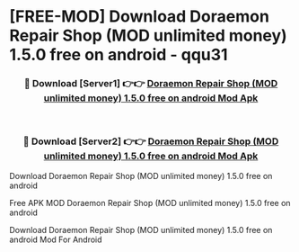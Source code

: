 # [FREE-MOD] Download Doraemon Repair Shop (MOD unlimited money) 1.5.0 free on android - qqu31


<div align="center">
<h3>🔴 Download [Server1] 👉👉 <a href="https://apk-comot.site?title=Doraemon_Repair_Shop_(MOD_unlimited_money)_1.5.0_free_on_android">Doraemon Repair Shop (MOD unlimited money) 1.5.0 free on android Mod Apk</a></h3><br>

<h3>🔴 Download [Server2] 👉👉 <a href="https://apk-comot.site?title=Doraemon_Repair_Shop_(MOD_unlimited_money)_1.5.0_free_on_android">Doraemon Repair Shop (MOD unlimited money) 1.5.0 free on android Mod Apk</a></h3>
</div>



Download Doraemon Repair Shop (MOD unlimited money) 1.5.0 free on android 

Free APK MOD Doraemon Repair Shop (MOD unlimited money) 1.5.0 free on android 

Download Doraemon Repair Shop (MOD unlimited money) 1.5.0 free on android Mod For Android
